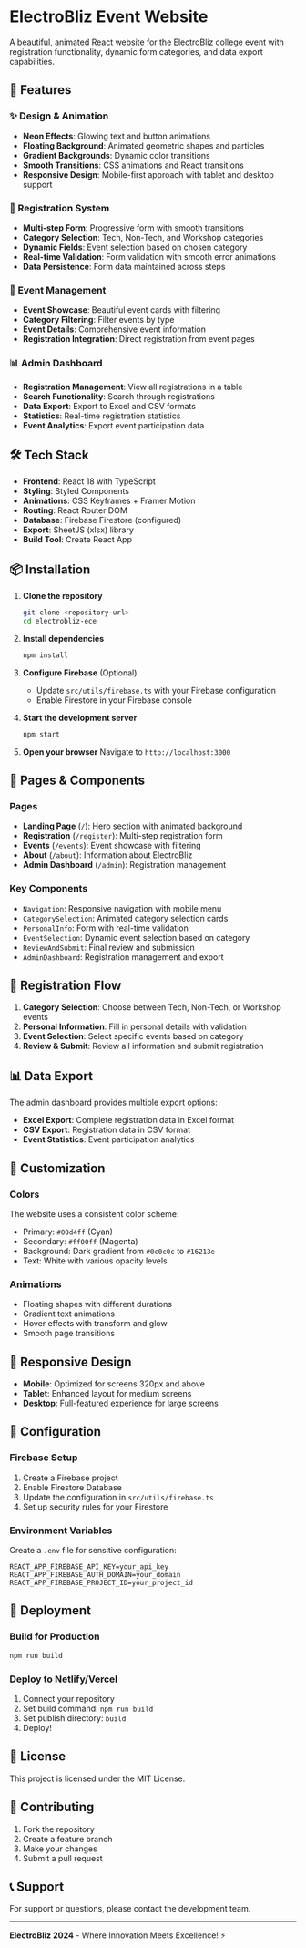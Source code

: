 # ElectroBliz Event Website

A beautiful, animated React website for the ElectroBliz college event with registration functionality, dynamic form categories, and data export capabilities.

## 🚀 Features

### ✨ Design & Animation
- **Neon Effects**: Glowing text and button animations
- **Floating Background**: Animated geometric shapes and particles
- **Gradient Backgrounds**: Dynamic color transitions
- **Smooth Transitions**: CSS animations and React transitions
- **Responsive Design**: Mobile-first approach with tablet and desktop support

### 📝 Registration System
- **Multi-step Form**: Progressive form with smooth transitions
- **Category Selection**: Tech, Non-Tech, and Workshop categories
- **Dynamic Fields**: Event selection based on chosen category
- **Real-time Validation**: Form validation with smooth error animations
- **Data Persistence**: Form data maintained across steps

### 🎯 Event Management
- **Event Showcase**: Beautiful event cards with filtering
- **Category Filtering**: Filter events by type
- **Event Details**: Comprehensive event information
- **Registration Integration**: Direct registration from event pages

### 📊 Admin Dashboard
- **Registration Management**: View all registrations in a table
- **Search Functionality**: Search through registrations
- **Data Export**: Export to Excel and CSV formats
- **Statistics**: Real-time registration statistics
- **Event Analytics**: Export event participation data

## 🛠️ Tech Stack

- **Frontend**: React 18 with TypeScript
- **Styling**: Styled Components
- **Animations**: CSS Keyframes + Framer Motion
- **Routing**: React Router DOM
- **Database**: Firebase Firestore (configured)
- **Export**: SheetJS (xlsx) library
- **Build Tool**: Create React App

## 📦 Installation

1. **Clone the repository**
   ```bash
   git clone <repository-url>
   cd electrobliz-ece
   ```

2. **Install dependencies**
   ```bash
   npm install
   ```

3. **Configure Firebase** (Optional)
   - Update `src/utils/firebase.ts` with your Firebase configuration
   - Enable Firestore in your Firebase console

4. **Start the development server**
   ```bash
   npm start
   ```

5. **Open your browser**
   Navigate to `http://localhost:3000`

## 🎨 Pages & Components

### Pages
- **Landing Page** (`/`): Hero section with animated background
- **Registration** (`/register`): Multi-step registration form
- **Events** (`/events`): Event showcase with filtering
- **About** (`/about`): Information about ElectroBliz
- **Admin Dashboard** (`/admin`): Registration management

### Key Components
- `Navigation`: Responsive navigation with mobile menu
- `CategorySelection`: Animated category selection cards
- `PersonalInfo`: Form with real-time validation
- `EventSelection`: Dynamic event selection based on category
- `ReviewAndSubmit`: Final review and submission
- `AdminDashboard`: Registration management and export

## 🎯 Registration Flow

1. **Category Selection**: Choose between Tech, Non-Tech, or Workshop events
2. **Personal Information**: Fill in personal details with validation
3. **Event Selection**: Select specific events based on category
4. **Review & Submit**: Review all information and submit registration

## 📊 Data Export

The admin dashboard provides multiple export options:
- **Excel Export**: Complete registration data in Excel format
- **CSV Export**: Registration data in CSV format
- **Event Statistics**: Event participation analytics

## 🎨 Customization

### Colors
The website uses a consistent color scheme:
- Primary: `#00d4ff` (Cyan)
- Secondary: `#ff00ff` (Magenta)
- Background: Dark gradient from `#0c0c0c` to `#16213e`
- Text: White with various opacity levels

### Animations
- Floating shapes with different durations
- Gradient text animations
- Hover effects with transform and glow
- Smooth page transitions

## 📱 Responsive Design

- **Mobile**: Optimized for screens 320px and above
- **Tablet**: Enhanced layout for medium screens
- **Desktop**: Full-featured experience for large screens

## 🔧 Configuration

### Firebase Setup
1. Create a Firebase project
2. Enable Firestore Database
3. Update the configuration in `src/utils/firebase.ts`
4. Set up security rules for your Firestore

### Environment Variables
Create a `.env` file for sensitive configuration:
```
REACT_APP_FIREBASE_API_KEY=your_api_key
REACT_APP_FIREBASE_AUTH_DOMAIN=your_domain
REACT_APP_FIREBASE_PROJECT_ID=your_project_id
```

## 🚀 Deployment

### Build for Production
```bash
npm run build
```

### Deploy to Netlify/Vercel
1. Connect your repository
2. Set build command: `npm run build`
3. Set publish directory: `build`
4. Deploy!

## 📄 License

This project is licensed under the MIT License.

## 🤝 Contributing

1. Fork the repository
2. Create a feature branch
3. Make your changes
4. Submit a pull request

## 📞 Support

For support or questions, please contact the development team.

---

**ElectroBliz 2024** - Where Innovation Meets Excellence! ⚡